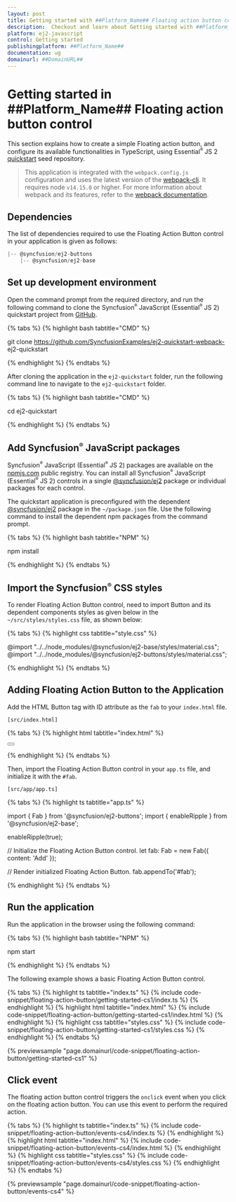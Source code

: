 ```yaml
---
layout: post
title: Getting started with ##Platform_Name## Floating action button control | Syncfusion
description:  Checkout and learn about Getting started with ##Platform_Name## Floating action button control of Syncfusion Essential JS 2 and more details.
platform: ej2-javascript
control: Getting started 
publishingplatform: ##Platform_Name##
documentation: ug
domainurl: ##DomainURL##
---
```


# Getting started in ##Platform_Name## Floating action button control

This section explains how to create a simple Floating action button, and configure its available functionalities in TypeScript, using Essential<sup style="font-size:70%">&reg;</sup> JS 2 [quickstart](https://github.com/SyncfusionExamples/ej2-quickstart-webpack-) seed repository.

> This application is integrated with the `webpack.config.js` configuration and uses the latest version of the [webpack-cli](https://webpack.js.org/api/cli/#commands). It requires node `v14.15.0` or higher. For more information about webpack and its features, refer to the [webpack documentation](https://webpack.js.org/guides/getting-started/).

## Dependencies

The list of dependencies required to use the Floating Action Button control in your application is given as follows:

```js
|-- @syncfusion/ej2-buttons
    |-- @syncfusion/ej2-base
```

## Set up development environment

Open the command prompt from the required directory, and run the following command to clone the Syncfusion<sup style="font-size:70%">&reg;</sup> JavaScript (Essential<sup style="font-size:70%">&reg;</sup> JS 2) quickstart project from [GitHub](https://github.com/SyncfusionExamples/ej2-quickstart-webpack-).

{% tabs %}
{% highlight bash tabtitle="CMD" %}

git clone https://github.com/SyncfusionExamples/ej2-quickstart-webpack- ej2-quickstart

{% endhighlight %}
{% endtabs %}

After cloning the application in the `ej2-quickstart` folder, run the following command line to navigate to the `ej2-quickstart` folder.

{% tabs %}
{% highlight bash tabtitle="CMD" %}

cd ej2-quickstart

{% endhighlight %}
{% endtabs %}

## Add Syncfusion<sup style="font-size:70%">&reg;</sup> JavaScript packages

Syncfusion<sup style="font-size:70%">&reg;</sup> JavaScript (Essential<sup style="font-size:70%">&reg;</sup> JS 2) packages are available on the [npmjs.com](https://www.npmjs.com/~syncfusionorg) public registry. You can install all Syncfusion<sup style="font-size:70%">&reg;</sup> JavaScript (Essential<sup style="font-size:70%">&reg;</sup> JS 2) controls in a single [@syncfusion/ej2](https://www.npmjs.com/package/@syncfusion/ej2) package or individual packages for each control.

The quickstart application is preconfigured with the dependent [@syncfusion/ej2](https://www.npmjs.com/package/@syncfusion/ej2) package in the `~/package.json` file. Use the following command to install the dependent npm packages from the command prompt.

{% tabs %}
{% highlight bash tabtitle="NPM" %}

npm install

{% endhighlight %}
{% endtabs %}

## Import the Syncfusion<sup style="font-size:70%">&reg;</sup> CSS styles

To render Floating Action Button control, need to import Button and its dependent components styles as given below in the `~/src/styles/styles.css` file, as shown below: 

{% tabs %}
{% highlight css tabtitle="style.css" %}

@import "../../node_modules/@syncfusion/ej2-base/styles/material.css";
@import "../../node_modules/@syncfusion/ej2-buttons/styles/material.css";

{% endhighlight %}
{% endtabs %}

## Adding Floating Action Button to the Application

Add the HTML Button tag with ID attribute as the `fab` to your `index.html` file.

`[src/index.html]`

{% tabs %}
{% highlight html tabtitle="index.html" %}

<!DOCTYPE html>
<html lang="en">

<head>
    <title>Essential JS 2</title>
    <meta charset="utf-8" />
    <meta name="viewport" content="width=device-width, initial-scale=1.0, user-scalable=no" />
    <meta name="description" content="Essential JS 2" />
    <meta name="author" content="Syncfusion" />
    <link rel="shortcut icon" href="resources/favicon.ico" />
    <link href="https://maxcdn.bootstrapcdn.com/bootstrap/3.3.7/css/bootstrap.min.css" rel="stylesheet" />
</head>

<body>
    <div>
        <!--Element to render the Floating Action Button control-->
        <button id="fab"></button>
    </div>

</body>

</html>

{% endhighlight %}
{% endtabs %}

Then, import the Floating Action Button control in your `app.ts` file, and initialize it with the `#fab`.

`[src/app/app.ts]`

{% tabs %}
{% highlight ts tabtitle="app.ts" %}

import { Fab } from '@syncfusion/ej2-buttons';
import { enableRipple } from '@syncfusion/ej2-base';

enableRipple(true);

// Initialize the Floating Action Button control.
let fab: Fab = new Fab({ content: 'Add' });

// Render initialized Floating Action Button.
fab.appendTo('#fab');

{% endhighlight %}
{% endtabs %}

## Run the application

Run the application in the browser using the following command:

{% tabs %}
{% highlight bash tabtitle="NPM" %}

npm start

{% endhighlight %}
{% endtabs %}

The following example shows a basic Floating Action Button control.

{% tabs %}
{% highlight ts tabtitle="index.ts" %}
{% include code-snippet/floating-action-button/getting-started-cs1/index.ts %}
{% endhighlight %}
{% highlight html tabtitle="index.html" %}
{% include code-snippet/floating-action-button/getting-started-cs1/index.html %}
{% endhighlight %}
{% highlight css tabtitle="styles.css" %}
{% include code-snippet/floating-action-button/getting-started-cs1/styles.css %}
{% endhighlight %}
{% endtabs %}
          
{% previewsample "page.domainurl/code-snippet/floating-action-button/getting-started-cs1" %}

## Click event

The floating action button control triggers the `onclick` event when you click on the floating action button. You can use this event to perform the required action.

{% tabs %}
{% highlight ts tabtitle="index.ts" %}
{% include code-snippet/floating-action-button/events-cs4/index.ts %}
{% endhighlight %}
{% highlight html tabtitle="index.html" %}
{% include code-snippet/floating-action-button/events-cs4/index.html %}
{% endhighlight %}
{% highlight css tabtitle="styles.css" %}
{% include code-snippet/floating-action-button/events-cs4/styles.css %}
{% endhighlight %}
{% endtabs %}
          
{% previewsample "page.domainurl/code-snippet/floating-action-button/events-cs4" %}
